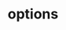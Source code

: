 ---
title: options
api:
  file: api_gateway_swagger.json
  operationId: options_api-v2-detailed-ip-license-terms
hidden: false
---